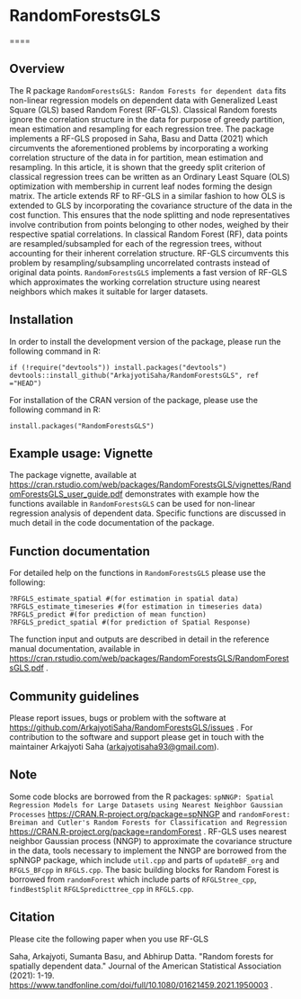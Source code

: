 # RandomForestsGLS
====

## Overview
The R package `RandomForestsGLS: Random Forests for dependent data` fits non-linear regression models on dependent data with Generalized Least Square (GLS) based Random Forest (RF-GLS). Classical Random forests ignore the correlation structure in the data for purpose of greedy partition, mean estimation and resampling for each regression tree. The package implements a RF-GLS proposed in Saha, Basu and Datta (2021) which circumvents the aforementioned problems by incorporating a working correlation structure of the data in for partition, mean estimation and resampling. In this article, it is shown that the greedy split criterion of classical regression trees can be written as an Ordinary Least Square (OLS) optimization with membership in current leaf nodes forming the design matrix. The article extends RF to RF-GLS in a similar fashion to how OLS is extended to GLS by incorporating the covariance structure of the data in the cost function. This ensures that the node splitting and node representatives involve contribution from points belonging to other nodes, weighed by their respective spatial correlations. In classical Random Forest (RF), data points are resampled/subsampled for each of the regression trees, without accounting for their inherent correlation structure. RF-GLS circumvents this problem by resampling/subsampling uncorrelated contrasts instead of original data points. `RandomForestsGLS` implements a fast version of RF-GLS which approximates the working correlation structure using nearest neighbors which makes it suitable for larger datasets.

## Installation
In order to install the development version of the package, please run the following command in R:

```{r }
if (!require("devtools")) install.packages("devtools")
devtools::install_github("ArkajyotiSaha/RandomForestsGLS", ref ="HEAD")
```
For installation of the CRAN version of the package, please use the following command in R:

```{r}
install.packages("RandomForestsGLS")
```

## Example usage: Vignette
The package vignette, available at https://cran.rstudio.com/web/packages/RandomForestsGLS/vignettes/RandomForestsGLS_user_guide.pdf demonstrates with example how the functions available in `RandomForestsGLS` can be used for non-linear regression analysis of dependent data. Specific functions are discussed in much detail in the code documentation of the package. 

## Function documentation

For detailed help on the functions in `RandomForestsGLS` please use the following:
```{r }
?RFGLS_estimate_spatial #(for estimation in spatial data)
?RFGLS_estimate_timeseries #(for estimation in timeseries data)
?RFGLS_predict #(for prediction of mean function)
?RFGLS_predict_spatial #(for prediction of Spatial Response)
```
The function input and outputs are described in detail in the reference manual documentation, available in https://cran.rstudio.com/web/packages/RandomForestsGLS/RandomForestsGLS.pdf .

## Community guidelines

Please report issues, bugs or problem with the software at https://github.com/ArkajyotiSaha/RandomForestsGLS/issues . For contribution to the software and support please get in touch with the maintainer Arkajyoti Saha (arkajyotisaha93@gmail.com).

## Note
Some code blocks are borrowed from the R packages: `spNNGP: Spatial Regression Models for Large Datasets using Nearest Neighbor Gaussian Processes` https://CRAN.R-project.org/package=spNNGP and `randomForest: Breiman and Cutler's Random Forests for Classification and Regression` https://CRAN.R-project.org/package=randomForest .
RF-GLS uses nearest neighbor Gaussian process (NNGP) to approximate the covariance structure in the data, tools necessary to implement the NNGP are borrowed from the spNNGP package, which include `util.cpp` and parts of `updateBF_org` and `RFGLS_BFcpp` in `RFGLS.cpp`. The basic building blocks for Random Forest is borrowed from `randomForest` which include parts of `RFGLStree_cpp`, `findBestSplit` `RFGLSpredicttree_cpp` in `RFGLS.cpp`.


## Citation
Please cite the following paper when you use RF-GLS

Saha, Arkajyoti, Sumanta Basu, and Abhirup Datta. "Random forests for spatially dependent data." Journal of the American Statistical Association (2021): 1-19. https://www.tandfonline.com/doi/full/10.1080/01621459.2021.1950003 .

